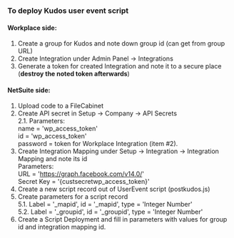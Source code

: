### To deploy Kudos user event script

#### Workplace side:

1. Create a group for Kudos and note down group id (can get from group URL)
2. Create Integration under Admin Panel -> Integrations 
3. Generate a token for created Integration and note it to a secure place
(**destroy the noted token afterwards**)

#### NetSuite side:

1. Upload code to a FileCabinet
2. Create API secret in Setup -> Company -> API Secrets <br>
	2.1. Parameters: <br> 
	name = 'wp_access_token' <br>
	id = 'wp_access_token' <br>
	password = token for Workplace Integration (item #2).
3. Create Integration Mapping under Setup -> Integration -> Integration Mapping and note its id <br>
	Parameters: <br> 
	URL = 'https://graph.facebook.com/v14.0/' <br>
	Secret Key = '{custsecretwp\_access\_token}'
4. Create a new script record out of UserEvent script (postkudos.js)
5. Create parameters for a script record <br>
	5.1. Label = '\_mapid', id = '\_mapid', type = 'Integer Number' <br>
	5.2. Label = '\_groupid', id = '_groupid', type = 'Integer Number'
6. Create a Script Deployment and fill in parameters with values for group id and integration mapping id. 